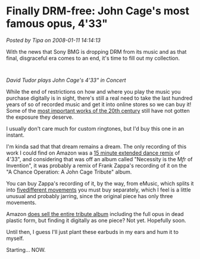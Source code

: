 # Finally DRM-free: John Cage's most famous opus, 4'33"

*Posted by Tipa on 2008-01-11 14:14:13*

With the news that Sony BMG is dropping DRM from its music and as that final, disgraceful era comes to an end, it's time to fill out my collection.


`
`
  

*David Tudor plays John Cage's 4'33" in Concert*

While the end of restrictions on how and where you play the music you purchase digitally is in sight, there's still a real need to take the last hundred years of so of recorded music and get it into online stores so we can buy it! Some of the [most important works of the 20th century](http://en.wikipedia.org/wiki/4'33%22) still have not gotten the exposure they deserve.

I usually don't care much for custom ringtones, but I'd buy this one in an instant.

I'm kinda sad that that dream remains a dream. The only recording of this work I could find on Amazon was a [15 minute extended dance remix](http://www.amazon.com/1500-433-Extended-Dance-Mix/dp/B000S4QCBE/ref=sr_1_11?ie=UTF8&s=dmusic&qid=1200073111&sr=1-11) of 4'33", and considering that was off an album called "Necessity is the M*f*r of Invention", it was probably a remix of Frank Zappa's recording of it on the "A Chance Operation: A John Cage Tribute" album.

You can buy Zappa's recording of it, by the way, from eMusic, which splits it into [fivedifferent movements](http://www.emusic.com/album/Various-Artists-KOCH-Records-John-Cage-A-Chance-Operation-MP3-Download/10607012.html) you must buy separately, which I feel is a little unusual and probably jarring, since the original piece has only three movements.

Amazon [does sell the entire tribute album](http://www.amazon.com/Chance-Operation-John-Cage-Tribute/dp/B000001SH6) including the full opus in dead plastic form, but finding it digitally as one piece? Not yet. Hopefully soon.

Until then, I guess I'll just plant these earbuds in my ears and hum it to myself.

Starting... NOW.

